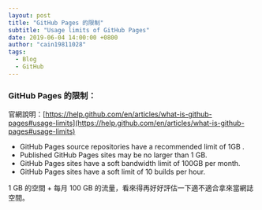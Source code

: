 ```yaml
---
layout: post
title: "GitHub Pages 的限制"
subtitle: "Usage limits of GitHub Pages"
date: 2019-06-04 14:00:00 +0800
author: "cain19811028"
tags:
  - Blog
  - GitHub
---
```

### GitHub Pages 的限制：

官網說明：[https://help.github.com/en/articles/what-is-github-pages#usage-limits](https://help.github.com/en/articles/what-is-github-pages#usage-limits)

  - GitHub Pages source repositories have a recommended limit of 1GB .
  - Published GitHub Pages sites may be no larger than 1 GB.
  - GitHub Pages sites have a soft bandwidth limit of 100GB per month.
  - GitHub Pages sites have a soft limit of 10 builds per hour.

1 GB 的空間 + 每月 100 GB 的流量，看來得再好好評估一下適不適合拿來當網誌空間。